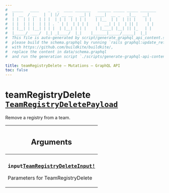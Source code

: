 ```yaml
---
#  _____   ____    _   _  ____ _______   ______ _____ _____ _______
#  |  __  / __   |  | |/ __ __   __| |  ____|  __ _   _|__   __|
#  | |  | | |  | | |  | | |  | | | |    | |__  | |  | || |    | |
#  | |  | | |  | | | . ` | |  | | | |    |  __| | |  | || |    | |
#  | |__| | |__| | | |  | |__| | | |    | |____| |__| || |_   | |
#  |_____/ ____/  |_| _|____/  |_|    |______|_____/_____|  |_|
#  This file is auto-generated by script/generate_graphql_api_content.sh,
#  please build the schema.graphql by running `rails graphql:update_reference_schema`
#  with https://github.com/buildkite/buildkite/,
#  replace the content in data/schema.graphql
#  and run the generation script `./scripts/generate-graphql-api-content.sh`.

title: teamRegistryDelete – Mutations – GraphQL API
toc: false
---
```

<!-- vale off -->
<h1 class="has-pills">
  teamRegistryDelete
  <span data-algolia-exclude><a href="/docs/apis/graphql/schemas/object/teamregistrydeletepayload" class="pill pill--object pill--normal-case pill--large" title="Go to OBJECT TeamRegistryDeletePayload">
  <code>TeamRegistryDeletePayload</code>
</a>
</span>
</h1>
<!-- vale on -->


Remove a registry from a team.

<table class="responsive-table responsive-table--single-column-rows">
  <thead>
    <th>
      <h2 data-algolia-exclude>Arguments</h2>
    </th>
  </thead>
  <tbody>
    <tr><td><h3 class="is-small has-pills"><code>input</code><a href="/docs/apis/graphql/schemas/input_object/teamregistrydeleteinput" class="pill pill--input_object pill--normal-case pill--medium" title="Go to INPUT_OBJECT TeamRegistryDeleteInput"><code>TeamRegistryDeleteInput!</code></a></h3><p>Parameters for TeamRegistryDelete</p></td></tr>
  </tbody>
</table>
